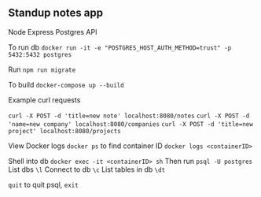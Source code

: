 ## Standup notes app

Node Express Postgres API

To run db
`docker run -it -e "POSTGRES_HOST_AUTH_METHOD=trust" -p 5432:5432 postgres`

Run `npm run migrate`


To build
`docker-compose up --build`


Example curl requests

`curl -X POST -d 'title=new note' localhost:8080/notes`
`curl -X POST -d 'name=new company' localhost:8080/companies`
`curl -X POST -d 'title=new project' localhost:8080/projects`


View Docker logs
`docker ps` to find container ID
`docker logs <containerID>`

Shell into db
`docker exec -it <containerID> sh`
Then run `psql -U postgres`
List dbs `\l`
Connect to db `\c`
List tables in db `\dt`

`quit` to quit psql, `exit` 